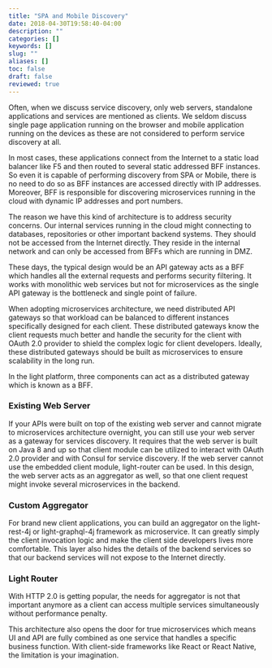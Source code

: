 ```yaml
---
title: "SPA and Mobile Discovery"
date: 2018-04-30T19:58:40-04:00
description: ""
categories: []
keywords: []
slug: ""
aliases: []
toc: false
draft: false
reviewed: true
---
```


Often, when we discuss service discovery, only web servers, standalone applications and services are mentioned as clients. We seldom discuss single page application running on the browser and mobile application running on the devices as these are not considered to perform service discovery at all. 

In most cases, these applications connect from the Internet to a  static load balancer like F5 and then routed to several static addressed BFF instances. So even it is capable of performing discovery from SPA or Mobile, there is no need to do so as BFF instances are accessed directly with IP addresses. Moreover, BFF is responsible for discovering microservices running in the cloud with dynamic IP addresses and port numbers. 

The reason we have this kind of architecture is to address security concerns. Our internal services running in the cloud might connecting to databases, repositories or other important backend systems. They should not be accessed from the Internet directly. They reside in the internal network and can only be accessed from BFFs which are running in DMZ. 

These days, the typical design would be an API gateway acts as a BFF which handles all the external requests and performs security filtering. It works with monolithic web services but not for microservices as the single API gateway is the bottleneck and single point of failure. 

When adopting microservices architecture, we need distributed API gateways so that workload can be balanced to different instances specifically designed for each client. These distributed gateways know the client requests much better and handle the security for the client with OAuth 2.0 provider to shield the complex logic for client developers. Ideally, these distributed gateways should be built as microservices to ensure scalability in the long run. 


In the light platform, three components can act as a distributed gateway which is known as a BFF. 


### Existing Web Server

If your APIs were built on top of the existing web server and cannot migrate to microservices architecture overnight, you can still use your web server as a gateway for services discovery. It requires that the web server is built on Java 8 and up so that client module can be utilized to interact with OAuth 2.0 provider and with Consul for service discovery. If the web server cannot use the embedded client module, light-router can be used. In this design, the web server acts as an aggregator as well, so that one client request might invoke several microservices in the backend. 

### Custom Aggregator

For brand new client applications, you can build an aggregator on the light-rest-4j or light-graphql-4j framework as microservice. It can greatly simply the client invocation logic and make the client side developers lives more comfortable. This layer also hides the details of the backend services so that our backend services will not expose to the Internet directly. 

### Light Router

With HTTP 2.0 is getting popular, the needs for aggregator is not that important anymore as a client can access multiple services simultaneously without performance penalty. 

This architecture also opens the door for true microservices which means UI and API are fully combined as one service that handles a specific business function. With client-side frameworks like React or React Native, the limitation is your imagination. 

